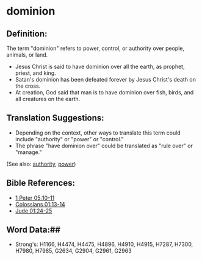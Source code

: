 # dominion #

## Definition: ##

The term "dominion" refers to power, control, or authority over people, animals, or land.

* Jesus Christ is said to have dominion over all the earth, as prophet, priest, and king.
* Satan's dominion has been defeated forever by Jesus Christ's death on the cross.
* At creation, God said that man is to have dominion over fish, birds, and all creatures on the earth.

## Translation Suggestions: ##

* Depending on the context, other ways to translate this term could include "authority" or "power" or "control."
* The phrase "have dominion over" could be translated as "rule over" or "manage."

(See also: [authority](authority.md), [power](power.md))

## Bible References: ##

* [1 Peter 05:10-11](rc://en/tn/help/1pe/05/10)
* [Colossians 01:13-14](rc://en/tn/help/col/01/13)
* [Jude 01:24-25](rc://en/tn/help/jud/01/24)

## Word Data:##

* Strong's: H1166, H4474, H4475, H4896, H4910, H4915, H7287, H7300, H7980, H7985, G2634, G2904, G2961, G2963
